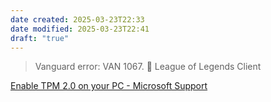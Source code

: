 ```yaml
---
date created: 2025-03-23T22:33
date modified: 2025-03-23T22:41
draft: "true"
---
```

> Vanguard error: VAN 1067. 💬 League of Legends Client

[Enable TPM 2.0 on your PC - Microsoft Support](https://support.microsoft.com/en-us/windows/enable-tpm-2-0-on-your-pc-1fd5a332-360d-4f46-a1e7-ae6b0c90645c)

